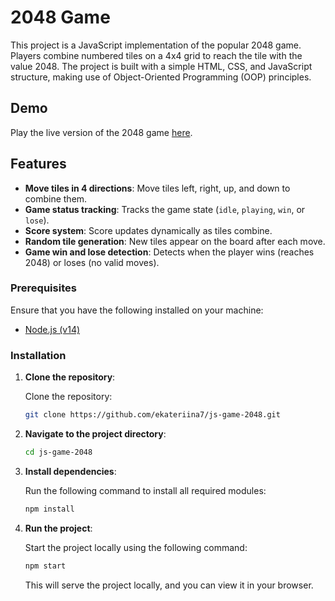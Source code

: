# 2048 Game

This project is a JavaScript implementation of the popular 2048 game. Players combine numbered tiles on a 4x4 grid to reach the tile with the value 2048. The project is built with a simple HTML, CSS, and JavaScript structure, making use of Object-Oriented Programming (OOP) principles.

## Demo

Play the live version of the 2048 game [here](https://ekateriina7.github.io/js-game-2048/).

## Features

- **Move tiles in 4 directions**: Move tiles left, right, up, and down to combine them.
- **Game status tracking**: Tracks the game state (`idle`, `playing`, `win`, or `lose`).
- **Score system**: Score updates dynamically as tiles combine.
- **Random tile generation**: New tiles appear on the board after each move.
- **Game win and lose detection**: Detects when the player wins (reaches 2048) or loses (no valid moves).


### Prerequisites

Ensure that you have the following installed on your machine:

- [Node.js (v14)](https://nodejs.org/en/)

### Installation

1. **Clone the repository**:

   Clone the repository:
   ```bash
   git clone https://github.com/ekateriina7/js-game-2048.git
   ```

2. **Navigate to the project directory**:

   ```bash
   cd js-game-2048
   ```

3. **Install dependencies**:

   Run the following command to install all required modules:

   ```bash
   npm install
   ```

4. **Run the project**:

   Start the project locally using the following command:

   ```bash
   npm start
   ```

   This will serve the project locally, and you can view it in your browser.
